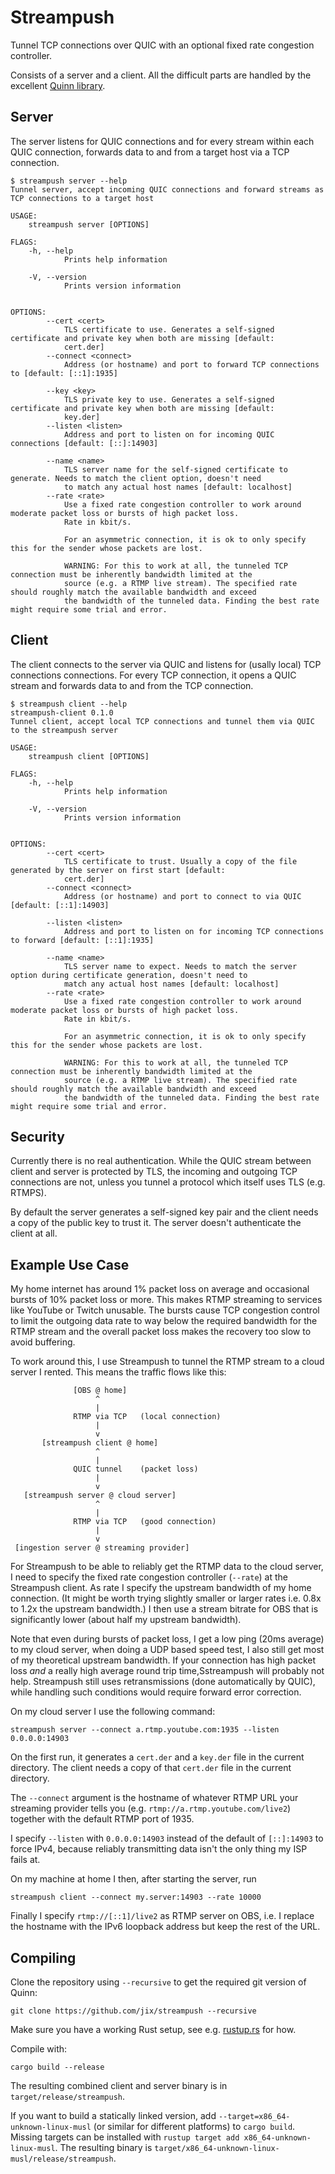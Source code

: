# Streampush

Tunnel TCP connections over QUIC with an optional fixed rate congestion controller.

Consists of a server and a client. All the difficult parts are handled by the excellent [Quinn library].

[Quinn library]: https://github.com/quinn-rs/quinn

## Server

The server listens for QUIC connections and for every stream within each QUIC connection, forwards data to and from a target host via a TCP connection.

```
$ streampush server --help
Tunnel server, accept incoming QUIC connections and forward streams as TCP connections to a target host

USAGE:
    streampush server [OPTIONS]

FLAGS:
    -h, --help
            Prints help information

    -V, --version
            Prints version information


OPTIONS:
        --cert <cert>
            TLS certificate to use. Generates a self-signed certificate and private key when both are missing [default:
            cert.der]
        --connect <connect>
            Address (or hostname) and port to forward TCP connections to [default: [::1]:1935]

        --key <key>
            TLS private key to use. Generates a self-signed certificate and private key when both are missing [default:
            key.der]
        --listen <listen>
            Address and port to listen on for incoming QUIC connections [default: [::]:14903]

        --name <name>
            TLS server name for the self-signed certificate to generate. Needs to match the client option, doesn't need
            to match any actual host names [default: localhost]
        --rate <rate>
            Use a fixed rate congestion controller to work around moderate packet loss or bursts of high packet loss.
            Rate in kbit/s.

            For an asymmetric connection, it is ok to only specify this for the sender whose packets are lost.

            WARNING: For this to work at all, the tunneled TCP connection must be inherently bandwidth limited at the
            source (e.g. a RTMP live stream). The specified rate should roughly match the available bandwidth and exceed
            the bandwidth of the tunneled data. Finding the best rate might require some trial and error.
```

##  Client

The client connects to the server via QUIC and listens for (usally local) TCP connections connections. For every TCP connection, it opens a QUIC stream and forwards data to and from the TCP connection.

```
$ streampush client --help
streampush-client 0.1.0
Tunnel client, accept local TCP connections and tunnel them via QUIC to the streampush server

USAGE:
    streampush client [OPTIONS]

FLAGS:
    -h, --help
            Prints help information

    -V, --version
            Prints version information


OPTIONS:
        --cert <cert>
            TLS certificate to trust. Usually a copy of the file generated by the server on first start [default:
            cert.der]
        --connect <connect>
            Address (or hostname) and port to connect to via QUIC [default: [::1]:14903]

        --listen <listen>
            Address and port to listen on for incoming TCP connections to forward [default: [::1]:1935]

        --name <name>
            TLS server name to expect. Needs to match the server option during certificate generation, doesn't need to
            match any actual host names [default: localhost]
        --rate <rate>
            Use a fixed rate congestion controller to work around moderate packet loss or bursts of high packet loss.
            Rate in kbit/s.

            For an asymmetric connection, it is ok to only specify this for the sender whose packets are lost.

            WARNING: For this to work at all, the tunneled TCP connection must be inherently bandwidth limited at the
            source (e.g. a RTMP live stream). The specified rate should roughly match the available bandwidth and exceed
            the bandwidth of the tunneled data. Finding the best rate might require some trial and error.
```

## Security

Currently there is no real authentication. While the QUIC stream between client and server is protected by TLS, the incoming and outgoing TCP connections are not, unless you tunnel a protocol which itself uses TLS (e.g. RTMPS).

By default the server generates a self-signed key pair and the client needs a copy of the public key to trust it. The server doesn't authenticate the client at all.

## Example Use Case

My home internet has around 1% packet loss on average and occasional bursts of 10% packet loss or more. This makes RTMP streaming to services like YouTube or Twitch unusable. The bursts cause TCP congestion control to limit the outgoing data rate to way below the required bandwidth for the RTMP stream and the overall packet loss makes the recovery too slow to avoid buffering.

To work around this, I use Streampush to tunnel the RTMP stream to a cloud server I rented. This means the traffic flows like this:

```
              [OBS @ home]
                   ^
                   |
              RTMP via TCP   (local connection)
                   |
                   v
       [streampush client @ home]
                   ^
                   |
              QUIC tunnel    (packet loss)
                   |
                   v
   [streampush server @ cloud server]
                   ^
                   |
              RTMP via TCP   (good connection)
                   |
                   v
 [ingestion server @ streaming provider]
```

For Streampush to be able to reliably get the RTMP data to the cloud server, I need to specify the fixed rate congestion controller (`--rate`) at the Streampush client. As rate I specify the upstream bandwidth of my home connection. (It might be worth trying slightly smaller or larger rates i.e. 0.8x to 1.2x the upstream bandwidth.) I then use a stream bitrate for OBS that is significantly lower (about half my upstream bandwidth).

Note that even during bursts of packet loss, I get a low ping (20ms average) to my cloud server, when doing a UDP based speed test, I also still get most of my theoretical upstream bandwidth. If your connection has high packet loss _and_ a really high average round trip time,Sstreampush will probably not help. Streampush still uses retransmissions (done automatically by QUIC), while handling such conditions would require forward error correction.

On my cloud server I use the following command:

```
streampush server --connect a.rtmp.youtube.com:1935 --listen 0.0.0.0:14903
```

On the first run, it generates a `cert.der` and a `key.der` file in the current directory. The client needs a copy of that `cert.der` file in the current directory.

The `--connect` argument is the hostname of whatever RTMP URL your streaming provider tells you (e.g. `rtmp://a.rtmp.youtube.com/live2`) together with the default RTMP port of 1935.

I specify `--listen` with `0.0.0.0:14903` instead of the default of `[::]:14903` to force IPv4, because reliably transmitting data isn't the only thing my ISP fails at.

On my machine at home I then, after starting the server, run
```
streampush client --connect my.server:14903 --rate 10000
```

Finally I specify `rtmp://[::1]/live2` as RTMP server on OBS, i.e. I replace the hostname with the IPv6 loopback address but keep the rest of the URL.

## Compiling

Clone the repository using `--recursive` to get the required git version of Quinn:

```
git clone https://github.com/jix/streampush --recursive
```

Make sure you have a working Rust setup, see e.g. [rustup.rs] for how.

[rustup.rs]: https://rustup.rs/

Compile with:
```
cargo build --release
```

The resulting combined client and server binary is in `target/release/streampush`.

If you want to build a statically linked version, add `--target=x86_64-unknown-linux-musl` (or similar for different platforms) to `cargo build`. Missing targets can be installed with `rustup target add x86_64-unknown-linux-musl`. The resulting binary is `target/x86_64-unknown-linux-musl/release/streampush`.

